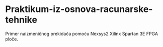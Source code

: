 # Praktikum-iz-osnova-racunarske-tehnike
Primer naizmeničnog prekidača pomoću Nexsys2 Xilinx Spartan 3E FPGA ploče.
